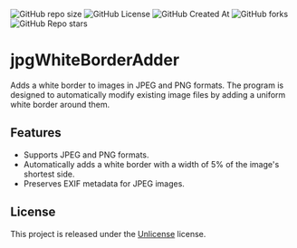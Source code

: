 
![GitHub repo size](https://img.shields.io/github/repo-size/MaxGripe/repository-template)
![GitHub License](https://img.shields.io/github/license/MaxGripe/repository-template)
![GitHub Created At](https://img.shields.io/github/created-at/MaxGripe/repository-template)
![GitHub forks](https://img.shields.io/github/forks/MaxGripe/repository-template)
![GitHub Repo stars](https://img.shields.io/github/stars/MaxGripe/repository-template)


# jpgWhiteBorderAdder

Adds a white border to images in JPEG and PNG formats. The program is designed to automatically modify existing image files by adding a uniform white border around them.

## Features

- Supports JPEG and PNG formats.
- Automatically adds a white border with a width of 5% of the image's shortest side.
- Preserves EXIF metadata for JPEG images.

## License

This project is released under the [Unlicense](LICENSE) license.
